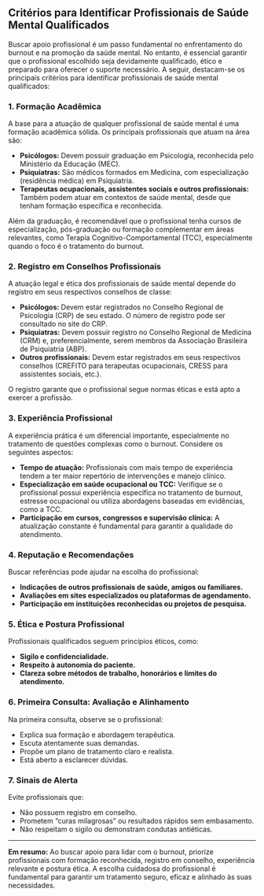 
## Critérios para Identificar Profissionais de Saúde Mental Qualificados

Buscar apoio profissional é um passo fundamental no enfrentamento do burnout e na promoção da saúde mental. No entanto, é essencial garantir que o profissional escolhido seja devidamente qualificado, ético e preparado para oferecer o suporte necessário. A seguir, destacam-se os principais critérios para identificar profissionais de saúde mental qualificados:

### 1. Formação Acadêmica

A base para a atuação de qualquer profissional de saúde mental é uma formação acadêmica sólida. Os principais profissionais que atuam na área são:

- **Psicólogos:** Devem possuir graduação em Psicologia, reconhecida pelo Ministério da Educação (MEC).
- **Psiquiatras:** São médicos formados em Medicina, com especialização (residência médica) em Psiquiatria.
- **Terapeutas ocupacionais, assistentes sociais e outros profissionais:** Também podem atuar em contextos de saúde mental, desde que tenham formação específica e reconhecida.

Além da graduação, é recomendável que o profissional tenha cursos de especialização, pós-graduação ou formação complementar em áreas relevantes, como Terapia Cognitivo-Comportamental (TCC), especialmente quando o foco é o tratamento do burnout.

### 2. Registro em Conselhos Profissionais

A atuação legal e ética dos profissionais de saúde mental depende do registro em seus respectivos conselhos de classe:

- **Psicólogos:** Devem estar registrados no Conselho Regional de Psicologia (CRP) de seu estado. O número de registro pode ser consultado no site do CRP.
- **Psiquiatras:** Devem possuir registro no Conselho Regional de Medicina (CRM) e, preferencialmente, serem membros da Associação Brasileira de Psiquiatria (ABP).
- **Outros profissionais:** Devem estar registrados em seus respectivos conselhos (CREFITO para terapeutas ocupacionais, CRESS para assistentes sociais, etc.).

O registro garante que o profissional segue normas éticas e está apto a exercer a profissão.

### 3. Experiência Profissional

A experiência prática é um diferencial importante, especialmente no tratamento de questões complexas como o burnout. Considere os seguintes aspectos:

- **Tempo de atuação:** Profissionais com mais tempo de experiência tendem a ter maior repertório de intervenções e manejo clínico.
- **Especialização em saúde ocupacional ou TCC:** Verifique se o profissional possui experiência específica no tratamento de burnout, estresse ocupacional ou utiliza abordagens baseadas em evidências, como a TCC.
- **Participação em cursos, congressos e supervisão clínica:** A atualização constante é fundamental para garantir a qualidade do atendimento.

### 4. Reputação e Recomendações

Buscar referências pode ajudar na escolha do profissional:

- **Indicações de outros profissionais de saúde, amigos ou familiares.**
- **Avaliações em sites especializados ou plataformas de agendamento.**
- **Participação em instituições reconhecidas ou projetos de pesquisa.**

### 5. Ética e Postura Profissional

Profissionais qualificados seguem princípios éticos, como:

- **Sigilo e confidencialidade.**
- **Respeito à autonomia do paciente.**
- **Clareza sobre métodos de trabalho, honorários e limites do atendimento.**

### 6. Primeira Consulta: Avaliação e Alinhamento

Na primeira consulta, observe se o profissional:

- Explica sua formação e abordagem terapêutica.
- Escuta atentamente suas demandas.
- Propõe um plano de tratamento claro e realista.
- Está aberto a esclarecer dúvidas.

### 7. Sinais de Alerta

Evite profissionais que:

- Não possuem registro em conselho.
- Prometem “curas milagrosas” ou resultados rápidos sem embasamento.
- Não respeitam o sigilo ou demonstram condutas antiéticas.

---

**Em resumo:** Ao buscar apoio para lidar com o burnout, priorize profissionais com formação reconhecida, registro em conselho, experiência relevante e postura ética. A escolha cuidadosa do profissional é fundamental para garantir um tratamento seguro, eficaz e alinhado às suas necessidades.
```
